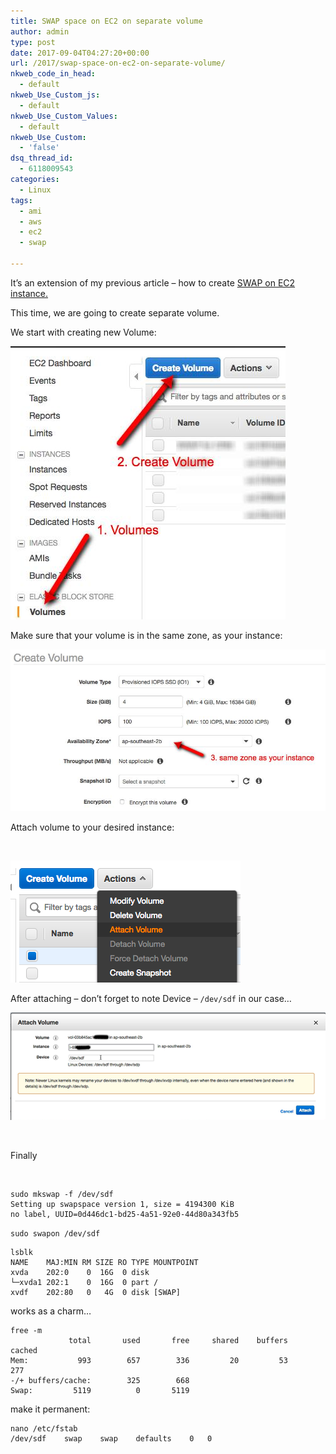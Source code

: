 ```yaml
---
title: SWAP space on EC2 on separate volume
author: admin
type: post
date: 2017-09-04T04:27:20+00:00
url: /2017/swap-space-on-ec2-on-separate-volume/
nkweb_code_in_head:
  - default
nkweb_Use_Custom_js:
  - default
nkweb_Use_Custom_Values:
  - default
nkweb_Use_Custom:
  - 'false'
dsq_thread_id:
  - 6118009543
categories:
  - Linux
tags:
  - ami
  - aws
  - ec2
  - swap

---
```

It&#8217;s an extension of my previous article &#8211; how to create [SWAP on EC2 instance.](/2013/ec2-instance-and-swap-space/)

This time, we are going to create separate volume.

<!--more-->

We start with creating new Volume:

![EC2-Management-Console](images/uploads/2017/09/EC2-Management-Console.jpg)

Make sure that your volume is in the same zone, as your instance:

![EC2-Management-Console-1](images/uploads/2017/09/EC2-Management-Console-1.jpg)

Attach volume to your desired instance:

&nbsp;

![attach-volume](images/uploads/2017/09/attach-volume.png)


After attaching &#8211; don&#8217;t forget to note Device &#8211; `/dev/sdf` in our case&#8230;

![](images/uploads/2017/09/attach-volume-1.png)

&nbsp;

Finally

&nbsp;

```
sudo mkswap -f /dev/sdf
Setting up swapspace version 1, size = 4194300 KiB
no label, UUID=0d446dc1-bd25-4a51-92e0-44d80a343fb5
```


`sudo swapon /dev/sdf`


```
lsblk
NAME    MAJ:MIN RM SIZE RO TYPE MOUNTPOINT
xvda    202:0    0  16G  0 disk
└─xvda1 202:1    0  16G  0 part /
xvdf    202:80   0   4G  0 disk [SWAP]
```


works as a charm&#8230;

```
free -m
             total       used       free     shared    buffers     cached
Mem:           993        657        336         20         53        277
-/+ buffers/cache:        325        668
Swap:         5119          0       5119
```


make it permanent:

```
nano /etc/fstab
/dev/sdf	swap	swap	defaults	0	0
```